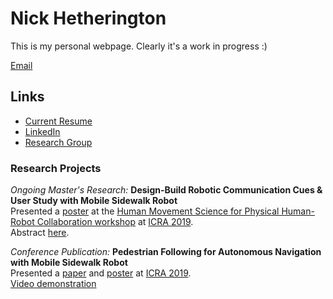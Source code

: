 # Nick Hetherington
This is my personal webpage. Clearly it's a work in progress :)

[Email](mailto:nicholas.j.hetherington@gmail.com)

## Links
* [Current Resume](Nick_Hetherington_Resume_June2019.pdf)
* [LinkedIn](https://www.linkedin.com/in/nickhetherington/)
* [Research Group](http://caris.mech.ubc.ca)

### Research Projects

*Ongoing Master's Research:* **Design-Build Robotic Communication Cues & User Study with Mobile Sidewalk Robot**<br>
Presented a [poster](Towards_Social-Acceptability_of_Mobile_Robots_through_Visual_Communication_Cues-Hetherington-HMS_ICRA_2019-Poster.pdf) at the [Human Movement Science for Physical Human-Robot Collaboration workshop](http://hms2019icra.mit.edu/) at [ICRA 2019](https://www.icra2019.org/). <br>
Abstract [here](Towards_Social-Acceptability_of_Mobile_Robots_through_Visual_Communication_Cues-Hetherington-HMS_ICRA_2019-Extended_Abstract.pdf).

*Conference Publication:* **Pedestrian Following for Autonomous Navigation with Mobile Sidewalk Robot**<br>
Presented a [paper](Group_Surfing:_A_Pedestrian-Based_Approach_to_Sidewalk_Navigation-Paper.pdf) and [poster](Group_Surfing:_A_Pedestrian-Based_Approach_to_Sidewalk_Navigation-Poster.pdf) at [ICRA 2019](https://www.icra2019.org/).<br>
[Video demonstration](https://www.youtube.com/watch?v=fP33UHO_978&feature=youtu.be)

